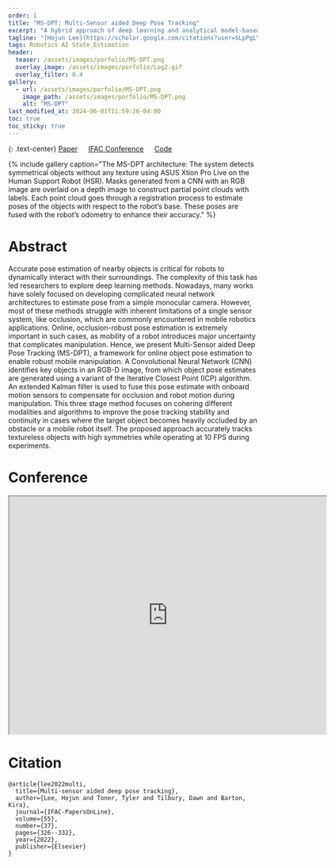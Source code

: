 ```yaml
---
order: 1
title: "MS-DPT: Multi-Sensor aided Deep Pose Tracking"
excerpt: "A hybrid approach of deep learning and analytical model-based algorithms for online object 6D pose estimation"
tagline: "[Hojun Lee](https://scholar.google.com/citations?user=SLpPgLYAAAAJ&hl=en&oi=sra)<sup>1</sup>, [Tyler Toner](https://scholar.google.com/citations?user=NKTX6H4AAAAJ&hl=en)<sup>1</sup>, [Dawn Tilbury](https://scholar.google.com/citations?user=8P0XsUgAAAAJ&hl=en)<sup>1</sup>, [Kira Barton](https://scholar.google.com/citations?user=RXmPJqsAAAAJ&hl=en)<sup>1</sup> <br/> <sup>1</sup> University of Michigan, Ann Arbor" 
tags: Robotics AI State_Estimation
header:
  teaser: /assets/images/porfolio/MS-DPT.png
  overlay_image: /assets/images/porfolio/Log2.gif
  overlay_filter: 0.4
gallery:
  - url: /assets/images/porfolio/MS-DPT.png
    image_path: /assets/images/porfolio/MS-DPT.png
    alt: "MS-DPT"
last_modified_at: 2024-06-01T11:59:26-04:00
toc: true
toc_sticky: true
---
```


{: .text-center}
<a href="https://www.sciencedirect.com/science/article/pii/S2405896322028488" class="btn btn--primary btn--large"><i class="fas fa-file-pdf" style="font-size:36px"></i> Paper</a> &emsp;
<a href="https://drive.google.com/file/d/1LQyA4sq_oKebqDFc3Gnt5M3VG4GPoY-2/preview" class="btn btn--primary btn--large"><i class="fas fa-video" style="font-size:36px"></i> IFAC Conference</a> &emsp;
<a href="https://github.com/kidpaul94/MS-DPT" class="btn btn--primary btn--large"><i class="fab fa-github" style="font-size:36px"></i> Code</a>

{% include gallery caption="The MS-DPT architecture: The system detects symmetrical objects without any texture using ASUS Xtion Pro
Live on the Human Support Robot (HSR). Masks generated from a CNN with an RGB image are overlaid on a
depth image to construct partial point clouds with labels. Each point cloud goes through a registration process to
estimate poses of the objects with respect to the robot’s base. These poses are fused with the robot’s odometry to
enhance their accuracy." %}

# Abstract
Accurate pose estimation of nearby objects is critical for robots to dynamically
interact with their surroundings. The complexity of this task has led researchers to explore deep
learning methods. Nowadays, many works have solely focused on developing complicated neural
network architectures to estimate pose from a simple monocular camera. However, most of these
methods struggle with inherent limitations of a single sensor system, like occlusion, which are
commonly encountered in mobile robotics applications. Online, occlusion-robust pose estimation
is extremely important in such cases, as mobility of a robot introduces major uncertainty that
complicates manipulation. Hence, we present Multi-Sensor aided Deep Pose Tracking (MS-DPT), a 
framework for online object pose estimation to enable robust mobile manipulation. A Convolutional 
Neural Network (CNN) identifies key objects in an RGB-D image, from which object pose estimates 
are generated using a variant of the Iterative Closest Point (ICP) algorithm. An extended Kalman 
filter is used to fuse this pose estimate with onboard motion sensors to compensate for occlusion 
and robot motion during manipulation. This three stage method focuses on cohering different modalities 
and algorithms to improve the pose tracking stability and continuity in cases where the target 
object becomes heavily occluded by an obstacle or a mobile robot itself. The proposed approach 
accurately tracks textureless objects with high symmetries while operating at 10 FPS during experiments.

# Conference
<iframe src="https://drive.google.com/file/d/1LQyA4sq_oKebqDFc3Gnt5M3VG4GPoY-2/preview" width="640" height="480" allow="autoplay"></iframe>

# Citation

    @article{lee2022multi,
      title={Multi-sensor aided deep pose tracking},
      author={Lee, Hojun and Toner, Tyler and Tilbury, Dawn and Barton, Kira},
      journal={IFAC-PapersOnLine},
      volume={55},
      number={37},
      pages={326--332},
      year={2022},
      publisher={Elsevier}
    }